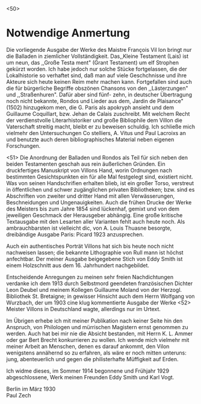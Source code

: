 <50>
# Notwendige Anmertung

Die vorliegende Ausgabe der Werke des Maistre François Vil lon bringt nur die Balladen in ziemlicher Vollständigkeit. Das,,Kleine Testament \(Lais\) ist um neun, das ,,Große Testa ment" \(Grant Testament\) um elf Strophen gekürzt worden. Ich habe jedoch nur solche Stücke fortgelassen, die der Lokalhistorie so verhaftet sind, daß man auf viele Geschchnisse und ihre Akteure sich heute keinen Reim mehr machen kann. Fortgefallen sind auch die für bürgerliche Begriffe obszönen Chansons von den ,,Lästerzungen" und ,,Straßenhuren". Dafür aber sind fünf- zehn, in deutscher Übertragung noch nicht bekannte, Rondos und Lieder aus dem, Jardin de Plaisance" \(1502\) hinzugekom men, die G. Paris als apokryph ansieht und dem Guillaume Coquillart, bzw. Jehan de Calais zuschreibt. Mit welchem Recht der verdienstvolle Literarhistoriker und große Bibliophile dem Villon die Vaterschaft streitig macht, bleibt er zu beweisen schuldig. Ich schließe mich vielmehr den Untersuchungen Co stelliers, A. Vitus und Paul Lacroixs an und benutzte auch deren bibliographisches Material neben eigenen Forschungen.

<51> Die Anordnung der Balladen und Rondos als Teil für sich neben den beiden Testamenten geschah aus rein äußerlichen Gründen. Ein druckfertiges Manuskript von Villons Hand, worin Ordnungen nach bestimmten Gesichtspunkten ein für alle Mal festgelegt sind, existiert nicht. Was von seinen Handschrifien erhalten blieb, ist ein großer Torso, verstreut in öffentlichen und schwer zugänglichen privaten Bibliotheken; bzw. sind es Abschriften von zweiter und dritter Hand mit allen Verwässerungen, Beschneidungen und Ungenauigkeiten. Auch die frühen Drucke der Werke des Meisters bis zum Jahre 1854 sind lückenhaf, gemixt und von dem jeweiligen Geschmack der Herausgeber abhängig. Eine große kritische Textausgabe mit den Lesarten aller Varianten fehlt auch heute noch. Als ambrauchbarsten ist vielleicht dic, von A. Louis Thuasne besorgte, dreibändige Ausgabe Paris: Picard 1923 anzusprechen.

Auch ein authentisches Porträt Villons hat sich bis heute noch nicht nachweisen lassen; die bekannte Lithographie von Rull mann ist höchst anfechtbar. Der meiner Ausgabe beigegebene Stich von Eddy Smith ist einem Holzschnitt aus dem 16. Jahrhundert nachgebildet.

Entscheidende Anregungen zu meinen sehr freien Nachdichtungen verdanke ich dem 1913 durch Selbstmord geendeten französischen Dichter Leon Deubel und meinem Kollegen Guillaume Moland von der Herzogl. Bibliothek St. Bretaigne; in gewisser Hinsicht auch dem Herrn Wolfgang von Wurzbach, der um 1903 cine klug kommentierte Ausgabe der Werke <52> Meister Villons in Deutschland wagte, allerdings nur im Urtext.

Im Übrigen erhebe ich mit meiner Publikation nach keiner Seite hin den Anspruch, von Philologen und mürrischen Magistern ernst genommen zu werden. Auch hat bei mir nie die Absicht bestanden, mit Herrn K. L. Ammer oder gar Bert Brecht konkurrieren zu wollen. Ich wende mich vielmehr mit meiner Arbeit an Menschen, denen es darauf ankommt, den Vilon wenigstens annähernd so zu erfahren, als wäre er noch mitten unteruns: jung, abenteuerlich und gegen die philisterhafte Müffigkeit auf Erden.

Ich widme dieses, im Sommer 1914 begonnene und Frühjahr 1929 abgeschlossene, Werk meinen Freunden Eddy Smith und Karl Vogt.

Berlin im März 1930  
Paul Zech
